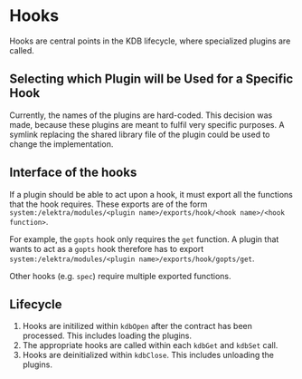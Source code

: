# Hooks

Hooks are central points in the KDB lifecycle, where specialized plugins are called.

## Selecting which Plugin will be Used for a Specific Hook

Currently, the names of the plugins are hard-coded.
This decision was made, because these plugins are meant to fulfil very specific purposes.
A symlink replacing the shared library file of the plugin could be used to change the implementation.

## Interface of the hooks

If a plugin should be able to act upon a hook, it must export all the functions that the hook requires.
These exports are of the form `system:/elektra/modules/<plugin name>/exports/hook/<hook name>/<hook function>`.

For example, the `gopts` hook only requires the `get` function. A plugin that wants to act as a `gopts` hook therefore has to export `system:/elektra/modules/<plugin name>/exports/hook/gopts/get`.

Other hooks (e.g. `spec`) require multiple exported functions.

## Lifecycle

1. Hooks are initilized within `kdbOpen` after the contract has been processed. This includes loading the plugins.
2. The appropriate hooks are called within each `kdbGet` and `kdbSet` call.
3. Hooks are deinitialized within `kdbClose`. This includes unloading the plugins.
